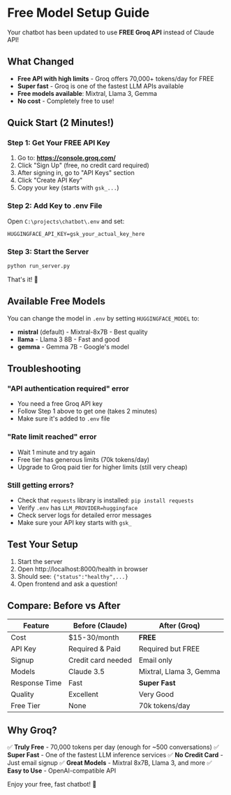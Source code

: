 # Free Model Setup Guide

Your chatbot has been updated to use **FREE Groq API** instead of Claude API!

## What Changed

- **Free API with high limits** - Groq offers 70,000+ tokens/day for FREE
- **Super fast** - Groq is one of the fastest LLM APIs available
- **Free models available**: Mixtral, Llama 3, Gemma
- **No cost** - Completely free to use!

## Quick Start (2 Minutes!)

### Step 1: Get Your FREE API Key

1. Go to: **https://console.groq.com/**
2. Click "Sign Up" (free, no credit card required)
3. After signing in, go to "API Keys" section
4. Click "Create API Key"
5. Copy your key (starts with `gsk_...`)

### Step 2: Add Key to .env File

Open `C:\projects\chatbot\.env` and set:
```env
HUGGINGFACE_API_KEY=gsk_your_actual_key_here
```

### Step 3: Start the Server

```bash
python run_server.py
```

That's it! 🎉

## Available Free Models

You can change the model in `.env` by setting `HUGGINGFACE_MODEL` to:

- **mistral** (default) - Mixtral-8x7B - Best quality
- **llama** - Llama 3 8B - Fast and good
- **gemma** - Gemma 7B - Google's model

## Troubleshooting

### "API authentication required" error
- You need a free Groq API key
- Follow Step 1 above to get one (takes 2 minutes)
- Make sure it's added to `.env` file

### "Rate limit reached" error
- Wait 1 minute and try again
- Free tier has generous limits (70k tokens/day)
- Upgrade to Groq paid tier for higher limits (still very cheap)

### Still getting errors?
- Check that `requests` library is installed: `pip install requests`
- Verify `.env` has `LLM_PROVIDER=huggingface`
- Check server logs for detailed error messages
- Make sure your API key starts with `gsk_`

## Test Your Setup

1. Start the server
2. Open http://localhost:8000/health in browser
3. Should see: `{"status":"healthy",...}`
4. Open frontend and ask a question!

## Compare: Before vs After

| Feature | Before (Claude) | After (Groq) |
|---------|----------------|--------------|
| Cost | $15-30/month | **FREE** |
| API Key | Required & Paid | Required but FREE |
| Signup | Credit card needed | Email only |
| Models | Claude 3.5 | Mixtral, Llama 3, Gemma |
| Response Time | Fast | **Super Fast** |
| Quality | Excellent | Very Good |
| Free Tier | None | 70k tokens/day |

## Why Groq?

✅ **Truly Free** - 70,000 tokens per day (enough for ~500 conversations)
✅ **Super Fast** - One of the fastest LLM inference services
✅ **No Credit Card** - Just email signup
✅ **Great Models** - Mixtral 8x7B, Llama 3, and more
✅ **Easy to Use** - OpenAI-compatible API

Enjoy your free, fast chatbot! 🎉
